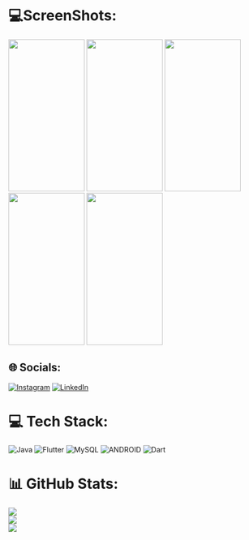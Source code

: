 # 💻ScreenShots:
<img src="https://user-images.githubusercontent.com/87200953/228618046-d6db622a-3229-445d-9d35-c267b4253948.jpeg" width="150" height="300"> <img src="https://user-images.githubusercontent.com/87200953/228618016-86741eee-12d3-40a6-96ba-2dbb617673fe.jpeg" width="150" height="300"> 
<img src="https://user-images.githubusercontent.com/87200953/228617987-007aa395-00aa-4fa2-86e7-1cc005c53a45.jpeg" width="150" height="300">
<img src="https://user-images.githubusercontent.com/87200953/228617863-d7e68286-f932-4b8c-82c8-d97c1834e4fd.jpeg" width="150" height="300">
<img src="https://user-images.githubusercontent.com/87200953/228615523-bd9c4333-03b6-4bb9-bc8e-3862c2506421.jpeg" width="150" height="300">


## 🌐 Socials:
[![Instagram](https://img.shields.io/badge/Instagram-%23E4405F.svg?logo=Instagram&logoColor=white)](https://instagram.com/isthifa._) [![LinkedIn](https://img.shields.io/badge/LinkedIn-%230077B5.svg?logo=linkedin&logoColor=white)](https://linkedin.com/in/isthifa) 

# 💻 Tech Stack:
![Java](https://img.shields.io/badge/java-%23ED8B00.svg?style=for-the-badge&logo=java&logoColor=white) ![Flutter](https://img.shields.io/badge/Flutter-%2302569B.svg?style=for-the-badge&logo=Flutter&logoColor=white) ![MySQL](https://img.shields.io/badge/mysql-%2300f.svg?style=for-the-badge&logo=mysql&logoColor=white) ![ANDROID](https://img.shields.io/badge/android-%2320232a.svg?style=for-the-badge&logo=android&logoColor=%a4c639) ![Dart](https://img.shields.io/badge/dart-%230175C2.svg?style=for-the-badge&logo=dart&logoColor=white)
# 📊 GitHub Stats:
![](https://github-readme-stats.vercel.app/api?username=isthifa&theme=nightowl&hide_border=false&include_all_commits=false&count_private=false)<br/>
![](https://github-readme-streak-stats.herokuapp.com/?user=isthifa&theme=nightowl&hide_border=false)<br/>
![](https://github-readme-stats.vercel.app/api/top-langs/?username=isthifa&theme=nightowl&hide_border=false&include_all_commits=false&count_private=false&layout=compact)

<!-- Proudly created with GPRM ( https://gprm.itsvg.in ) -->
